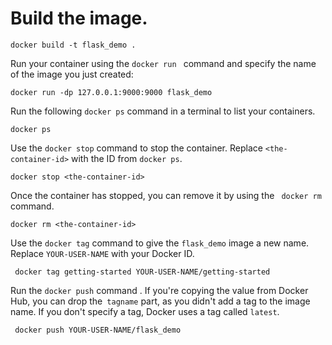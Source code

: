 
# Build the image.
```
docker build -t flask_demo .

```
Run your container using the `docker run ` command and specify the name of the image you just created:

```
docker run -dp 127.0.0.1:9000:9000 flask_demo
```
Run the following `docker ps` command in a terminal to list your containers.
```
docker ps
```
Use the `docker stop` command to stop the container. Replace `<the-container-id>` with the ID from `docker ps`.
```
docker stop <the-container-id>
```
Once the container has stopped, you can remove it by using the ` docker rm` command.
```
docker rm <the-container-id>
```
Use the `docker tag` command to give the `flask_demo` image a new name. Replace `YOUR-USER-NAME` with your Docker ID.

```
 docker tag getting-started YOUR-USER-NAME/getting-started
```
Run the `docker push` command . If you're copying the value from Docker Hub, you can drop the` tagname` part, as you didn't add a tag to the image name. If you don't specify a tag, Docker uses a tag called `latest`.
```
 docker push YOUR-USER-NAME/flask_demo
```
